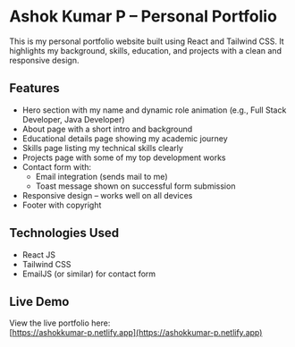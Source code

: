 # Ashok Kumar P – Personal Portfolio

This is my personal portfolio website built using React and Tailwind CSS. It highlights my background, skills, education, and projects with a clean and responsive design.

## Features

- Hero section with my name and dynamic role animation (e.g., Full Stack Developer, Java Developer)
- About page with a short intro and background
- Educational details page showing my academic journey
- Skills page listing my technical skills clearly
- Projects page with some of my top development works
- Contact form with:
  - Email integration (sends mail to me)
  - Toast message shown on successful form submission
- Responsive design – works well on all devices
- Footer with copyright

## Technologies Used

- React JS
- Tailwind CSS
- EmailJS (or similar) for contact form

## Live Demo

View the live portfolio here:  
[https://ashokkumar-p.netlify.app](https://ashokkumar-p.netlify.app)

